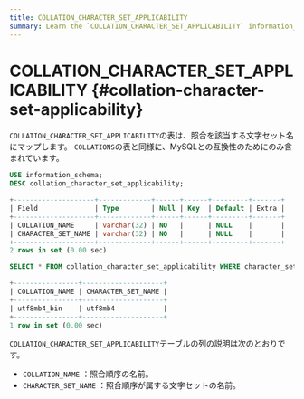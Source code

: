 ```yaml
---
title: COLLATION_CHARACTER_SET_APPLICABILITY
summary: Learn the `COLLATION_CHARACTER_SET_APPLICABILITY` information_schema table.
---
```


# COLLATION_CHARACTER_SET_APPLICABILITY {#collation-character-set-applicability}

`COLLATION_CHARACTER_SET_APPLICABILITY`の表は、照合を該当する文字セット名にマップします。 `COLLATIONS`の表と同様に、MySQLとの互換性のためにのみ含まれています。


```sql
USE information_schema;
DESC collation_character_set_applicability;
```

```sql
+--------------------+-------------+------+------+---------+-------+
| Field              | Type        | Null | Key  | Default | Extra |
+--------------------+-------------+------+------+---------+-------+
| COLLATION_NAME     | varchar(32) | NO   |      | NULL    |       |
| CHARACTER_SET_NAME | varchar(32) | NO   |      | NULL    |       |
+--------------------+-------------+------+------+---------+-------+
2 rows in set (0.00 sec)
```


```sql
SELECT * FROM collation_character_set_applicability WHERE character_set_name='utf8mb4';
```

```sql
+----------------+--------------------+
| COLLATION_NAME | CHARACTER_SET_NAME |
+----------------+--------------------+
| utf8mb4_bin    | utf8mb4            |
+----------------+--------------------+
1 row in set (0.00 sec)
```

`COLLATION_CHARACTER_SET_APPLICABILITY`テーブルの列の説明は次のとおりです。

-   `COLLATION_NAME` ：照合順序の名前。
-   `CHARACTER_SET_NAME` ：照合順序が属する文字セットの名前。

